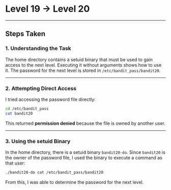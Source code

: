 # Level 19 → Level 20

---

## Steps Taken

### 1. Understanding the Task
The home directory contains a setuid binary that must be used to gain access to the next level. Executing it without arguments shows how to use it. The password for the next level is stored in `/etc/bandit_pass/bandit20`.

---

### 2. Attempting Direct Access
I tried accessing the password file directly:

```bash
cd /etc/bandit_pass
cat bandit20
````

This returned **permission denied** because the file is owned by another user.

---

### 3. Using the setuid Binary

In the home directory, there is a setuid binary `bandit20-do`. Since `bandit20` is the owner of the password file, I used the binary to execute a command as that user:

```bash
./bandit20-do cat /etc/bandit_pass/bandit20
```
From this, I was able to determine the password for the next level.

